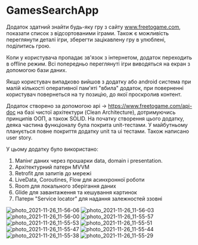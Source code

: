 # GamesSearchApp
Додаток здатний знайти будь-яку гру з сайту www.freetogame.com, показати список з  відсортованими іграми. Також є можливість переглянути деталі ігри, зберегти зацікавлену гру в улюблені, поділитись грою.

Коли у користувача пропадає зв'язок з інтернетом, додаток переходить в offline режим. Всі попередньо переглянуті ігри виводяться на екран з допомогою бази даних.

Якщо користувач випадково вийшов з додатку або android система при малій кількості оперативної пам'яті "вбила" додаток, при поверненні користувач повернеться на ту позицію, до якої проскролив контент.

Додаток створено за допомогою api -> https://www.freetogame.com/api-doc на базі чистої архітектури (Clean Architecture), дотримуючись принципів ООП, а також SOLID.
На початку створення цього додатку, деяка частина функціоналу була покрита  unit-тестами. У майбутньому планується повне покриття додатку unit та ui тестами. Також написано user story.

У цьому додатку було використано:

1. Мапінг даних через прошарки data, domain і presentation.
2. Архітектурний патерн MVVM
3. Retrofit для запитів до мережі
4. LiveData, Coroutines, Flow для асинхронної роботи
5. Room для локального зберігання даних
6. Glide для завантаження та кешування картинок
7. Патерн "Service locator" для надання залежностей ззовні



![photo_2021-11-26_11-56-06](https://user-images.githubusercontent.com/76904012/143565133-f64cc8d1-3590-4d98-8b85-e818ccdc68ec.jpg)
![photo_2021-11-26_11-56-03](https://user-images.githubusercontent.com/76904012/143565136-c9be51a5-d976-427b-845b-7261841af10f.jpg)
![photo_2021-11-26_11-56-00](https://user-images.githubusercontent.com/76904012/143565142-76fcd800-4b95-47d9-a0c4-363910da6220.jpg)
![photo_2021-11-26_11-55-57](https://user-images.githubusercontent.com/76904012/143565147-a2fa4a4d-60f1-409b-95d0-bcc5713883ed.jpg)
![photo_2021-11-26_11-55-53](https://user-images.githubusercontent.com/76904012/143565164-1b3456c5-9caf-4d84-ba94-189b63a60004.jpg)
![photo_2021-11-26_11-55-51](https://user-images.githubusercontent.com/76904012/143565170-c401908e-972a-40f3-99ce-749b66df090a.jpg)
![photo_2021-11-26_11-55-47](https://user-images.githubusercontent.com/76904012/143565182-277ed3f5-da67-430d-aed2-a114aa11652d.jpg)
![photo_2021-11-26_11-55-44](https://user-images.githubusercontent.com/76904012/143565189-be54b282-16ce-4e95-8372-51b5a7a607d6.jpg)
![photo_2021-11-26_11-55-38](https://user-images.githubusercontent.com/76904012/143565194-4d053308-7cb9-4d40-a0d5-444ee1538660.jpg)
![photo_2021-11-26_11-55-29](https://user-images.githubusercontent.com/76904012/143565215-773433cd-c51f-4264-b674-fef258b31962.jpg)


